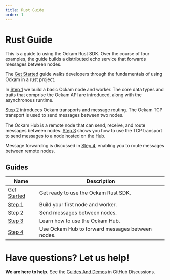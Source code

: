 ```yaml
---
title: Rust Guide
order: 1
---
```


# Rust Guide

This is a guide to using the Ockam Rust SDK. Over the course of four examples, the guide builds a distributed echo service
that forwards messages between nodes.

The [Get Started](/learn/how-to-guides/rust/get-started) guide walks developers through the fundamentals of using
Ockam in a rust project.

In [Step 1](/learn/how-to-guides/rust/01-workers) we build a basic Ockam node and worker. The core data types and traits that comprise
the Ockam API are introduced, along with the asynchronous runtime.

[Step 2](/learn/how-to-guides/rust/02-transports) introduces Ockam transports and message routing. The Ockam TCP transport is used to
send messages between two nodes.

The Ockam Hub is a remote node that can send, receive, and route messages between nodes. [Step 3](/learn/how-to-guides/rust/03-hub)
shows you how to use the TCP transport to send messages to a node hosted on the Hub.

Message forwarding is discussed in [Step 4](/learn/how-to-guides/rust/04-forwarding), enabling you to route messages between remote nodes.

## Guides

| Name                                                 | Description                                      |
| ---------------------------------------------------- | ------------------------------------------------ |
| [Get Started](/learn/how-to-guides/rust/get-started) | Get ready to use the Ockam Rust SDK.             |
| [Step 1](/learn/how-to-guides/rust/01-workers)       | Build your first node and worker.                |
| [Step 2](/learn/how-to-guides/rust/02-transports)    | Send messages between nodes.                     |
| [Step 3](/learn/how-to-guides/rust/03-hub)           | Learn how to use the Ockam Hub.                  |
| [Step 4](/learn/how-to-guides/rust/04-forwarding)    | Use Ockam Hub to forward messages between nodes. |

# Have questions? Let us help!

**We are here to help.** See the [Guides And Demos](https://github.com/ockam-network/ockam/discussions/1134) in
GitHub Discussions.
